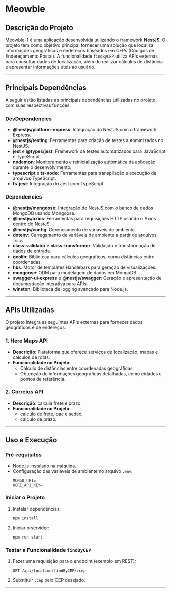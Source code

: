 # **Meowble**

## **Descrição do Projeto**

Meowble-1 é uma aplicação desenvolvida utilizando o framework **NestJS**. O projeto tem como objetivo principal fornecer uma solução que localiza informações geográficas e endereços baseados em CEPs (Códigos de Endereçamento Postal). A funcionalidade `findByCEP` utiliza APIs externas para consultar dados de localização, além de realizar cálculos de distância e apresentar informações úteis ao usuário.

---

## **Principais Dependências**

A seguir estão listadas as principais dependências utilizadas no projeto, com suas respectivas funções:

### **DevDependencies**

- **@nestjs/platform-express**: Integração do NestJS com o framework Express.
- **@nestjs/testing**: Ferramentas para criação de testes automatizados no NestJS.
- **jest** e **@types/jest**: Framework de testes automatizados para JavaScript e TypeScript.
- **nodemon**: Monitoramento e reinicialização automática da aplicação durante o desenvolvimento.
- **typescript** e **ts-node**: Ferramentas para transpilação e execução de arquivos TypeScript.
- **ts-jest**: Integração do Jest com TypeScript.

### **Dependencies**

- **@nestjs/mongoose**: Integração do NestJS com o banco de dados MongoDB usando Mongoose.
- **@nestjs/axios**: Ferramentas para requisições HTTP usando o Axios dentro do NestJS.
- **@nestjs/config**: Gerenciamento de variáveis de ambiente.
- **dotenv**: Carregamento de variáveis de ambiente a partir de arquivos `.env`.
- **class-validator** e **class-transformer**: Validação e transformação de dados de entrada.
- **geolib**: Biblioteca para cálculos geográficos, como distâncias entre coordenadas.
- **hbs**: Motor de templates Handlebars para geração de visualizações.
- **mongoose**: ODM para modelagem de dados em MongoDB.
- **swagger-ui-express** e **@nestjs/swagger**: Geração e apresentação de documentação interativa para APIs.
- **winston**: Biblioteca de logging avançado para Node.js.

---

## **APIs Utilizadas**

O projeto integra as seguintes APIs externas para fornecer dados geográficos e de endereços:

### **1. Here Maps API**

- **Descrição**: Plataforma que oferece serviços de localização, mapas e cálculos de rotas.
- **Funcionalidade no Projeto**:
  - Cálculo de distâncias entre coordenadas geográficas.
  - Obtenção de informações geográficas detalhadas, como cidades e pontos de referência.

### **2. Correios API**

- **Descrição**: calcula frete e prazo.
- **Funcionalidade no Projeto**:
  - calculo de frete, pac e sedex.
  - calculo de prazo.

---

## **Uso e Execução**

### **Pré-requisitos**

- Node.js instalado na máquina.
- Configuração das variáveis de ambiente no arquivo `.env`:
  ```env
  MONGO_URI=
  HERE_API_KEY=
  ```

### **Iniciar o Projeto**

1. Instalar dependências:
   ```bash
   npm install
   ```
2. Iniciar o servidor:
   ```bash
   npm run start
   ```

### **Testar a Funcionalidade `findByCEP`**

1. Fazer uma requisição para o endpoint (exemplo em REST):
   ```
   GET /api/location/findByCEP/:cep
   ```
2. Substituir `:cep` pelo CEP desejado.

---
